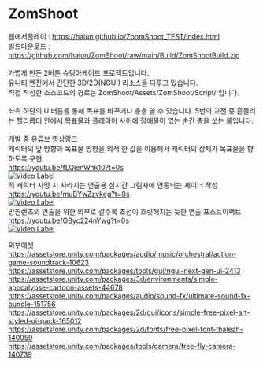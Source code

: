 # ZomShoot

웹에서플레이 : https://haiun.github.io/ZoomShoot_TEST/index.html<br>
빌드다운로드 : https://github.com/haiun/ZomShoot/raw/main/Build/ZomShootBuild.zip<br>
<br>
가볍게 만든 2버튼 슈팅아케이드 프로젝트입니다.<br>
유니티 엔진에서 간단한 3D/2D(NGUI) 리소스들 다루고 있습니다.<br>
직접 작성한 소스코드의 경로는 ZomShoot/Assets/ZomShoot/Script/ 입니다.<br>
<br>
좌측 하단의 UI버튼을 통해 목표를 바꾸거나 총을 쏠 수 있습니다.
5번의 교전 중 흔들리는 핼리콥터 안에서 목표물과 플레이어 사이에 장애물이 없는 순간 총을 쏘는 룰입니다.<br>
<br>
개발 중 유튜브 영상링크<br>
캐릭터의 앞 방향과 목표물 방향을 외적 한 값을 이용해서 캐릭터의 상체가 목표물을 향하도록 구현<br>
https://youtu.be/fLQjenWnk10?t=0s<br>
[![Video Label](http://img.youtube.com/vi/fLQjenWnk10/1.jpg)](https://youtu.be/fLQjenWnk10?t=0s)
<br>
적 캐릭터 사망 시 사라지는 연출용 실시간 그림자에 연동되는 셰이더 작성<br>
https://youtu.be/muBYwZzvkeg?t=0s<br>
[![Video Label](http://img.youtube.com/vi/muBYwZzvkeg/1.jpg)](https://youtu.be/muBYwZzvkeg?t=0s)
<br>
망원렌즈의 연출을 위한 외부로 갈수록 초점이 흐릿해지는 듯한 연출 포스트이펙트<br>
https://youtu.be/OByc224nYwg?t=0s<br> 
[![Video Label](http://img.youtube.com/vi/OByc224nYwg/1.jpg)](https://youtu.be/OByc224nYwg?t=0s)
<br>

외부에셋<br>
https://assetstore.unity.com/packages/audio/music/orchestral/action-game-soundtrack-10623<br>
https://assetstore.unity.com/packages/tools/gui/ngui-next-gen-ui-2413<br>
https://assetstore.unity.com/packages/3d/environments/simple-apocalypse-cartoon-assets-44678<br>
https://assetstore.unity.com/packages/audio/sound-fx/ultimate-sound-fx-bundle-151756<br>
https://assetstore.unity.com/packages/2d/gui/icons/simple-free-pixel-art-styled-ui-pack-165012<br>
https://assetstore.unity.com/packages/2d/fonts/free-pixel-font-thaleah-140059<br>
https://assetstore.unity.com/packages/tools/camera/free-fly-camera-140739<br>
